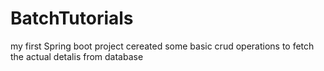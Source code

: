 # BatchTutorials
my first Spring boot project
cereated some basic crud operations to fetch the actual detalis from database
